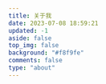 ```yaml
---
title: 关于我
date: 2023-07-08 18:59:21 
updated: -1 
aside: false
top_img: false
background: "#f8f9fe"
comments: false
type: "about"
---
```

